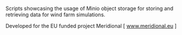 Scripts showcasing the usage of Minio object storage for storing and retrieving data for wind farm simulations. 

Developed for the EU funded project Meridional [ www.meridional.eu ]
